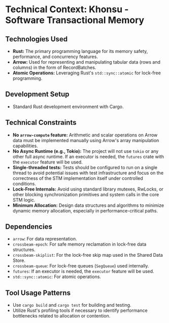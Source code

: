 # Technical Context: Khonsu - Software Transactional Memory

## Technologies Used

- **Rust:** The primary programming language for its memory safety, performance, and concurrency features.
- **Arrow:** Used for representing and manipulating tabular data (rows and columns) in the form of RecordBatches.
- **Atomic Operations:** Leveraging Rust's `std::sync::atomic` for lock-free programming.

## Development Setup

- Standard Rust development environment with Cargo.

## Technical Constraints

- **No `arrow-compute` feature:** Arithmetic and scalar operations on Arrow data must be implemented manually using Arrow's array manipulation capabilities.
- **No Async Runtime (e.g., Tokio):** The project will not use `tokio` or any other full async runtime. If an executor is needed, the `futures` crate with the `executor` feature will be used.
- **Single-threaded tests:** Tests should be configured to run on a single thread to avoid potential issues with test infrastructure and focus on the correctness of the STM implementation itself under controlled conditions.
- **Lock-Free Internals:** Avoid using standard library mutexes, RwLocks, or other blocking synchronization primitives and system calls in the core STM logic.
- **Minimum Allocation:** Design data structures and algorithms to minimize dynamic memory allocation, especially in performance-critical paths.

## Dependencies

- `arrow`: For data representation.
- `crossbeam-epoch`: For safe memory reclamation in lock-free data structures.
- `crossbeam-skiplist`: For the lock-free skip map used in the Shared Data Store.
- `crossbeam-queue`: For lock-free queues (`SegQueue`) used internally.
- `futures`: If an executor is needed, the `executor` feature will be used.
- `std::sync::atomic`: For atomic operations.

## Tool Usage Patterns

- Use `cargo build` and `cargo test` for building and testing.
- Utilize Rust's profiling tools if necessary to identify performance bottlenecks related to allocation or contention.
